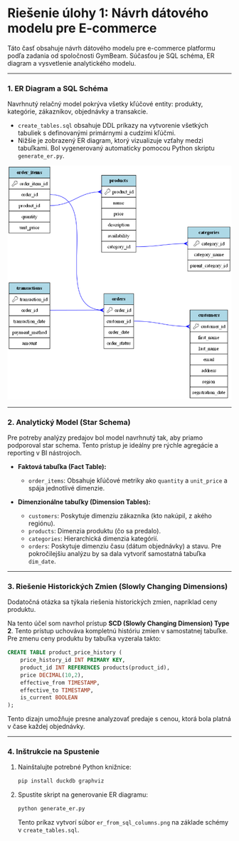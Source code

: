 # Riešenie úlohy 1: Návrh dátového modelu pre E-commerce

Táto časť obsahuje návrh dátového modelu pre e-commerce platformu podľa zadania od spoločnosti GymBeam. Súčasťou je SQL schéma, ER diagram a vysvetlenie analytického modelu.

---

### 1. ER Diagram a SQL Schéma

Navrhnutý relačný model pokrýva všetky kľúčové entity: produkty, kategórie, zákazníkov, objednávky a transakcie.

* `create_tables.sql` obsahuje DDL príkazy na vytvorenie všetkých tabuliek s definovanými primárnymi a cudzími kľúčmi.
* Nižšie je zobrazený ER diagram, ktorý vizualizuje vzťahy medzi tabuľkami. Bol vygenerovaný automaticky pomocou Python skriptu `generate_er.py`.

![ER Diagram](er_from_sql_columns.png)

---

### 2. Analytický Model (Star Schema)

Pre potreby analýzy predajov bol model navrhnutý tak, aby priamo podporoval star schema. Tento prístup je ideálny pre rýchle agregácie a reporting v BI nástrojoch.

* **Faktová tabuľka (Fact Table):**
    * `order_items`: Obsahuje kľúčové metriky ako `quantity` a `unit_price` a spája jednotlivé dimenzie.

* **Dimenzionálne tabuľky (Dimension Tables):**
    * `customers`: Poskytuje dimenziu zákazníka (kto nakúpil, z akého regiónu).
    * `products`: Dimenzia produktu (čo sa predalo).
    * `categories`: Hierarchická dimenzia kategórií.
    * `orders`: Poskytuje dimenziu času (dátum objednávky) a stavu. Pre pokročilejšiu analýzu by sa dala vytvoriť samostatná tabuľka `dim_date`.

---

### 3. Riešenie Historických Zmien (Slowly Changing Dimensions)

Dodatočná otázka sa týkala riešenia historických zmien, napríklad ceny produktu.

Na tento účel som navrhol prístup **SCD (Slowly Changing Dimension) Type 2**. Tento prístup uchováva kompletnú históriu zmien v samostatnej tabuľke. Pre zmenu ceny produktu by tabuľka vyzerala takto:

```sql
CREATE TABLE product_price_history (
    price_history_id INT PRIMARY KEY,
    product_id INT REFERENCES products(product_id),
    price DECIMAL(10,2),
    effective_from TIMESTAMP,
    effective_to TIMESTAMP,
    is_current BOOLEAN
);
```
Tento dizajn umožňuje presne analyzovať predaje s cenou, ktorá bola platná v čase každej objednávky.

---

### 4. Inštrukcie na Spustenie

1.  Nainštalujte potrebné Python knižnice:
    ```bash
    pip install duckdb graphviz
    ```
2.  Spustite skript na generovanie ER diagramu:
    ```bash
    python generate_er.py
    ```
    Tento príkaz vytvorí súbor `er_from_sql_columns.png` na základe schémy v `create_tables.sql`.